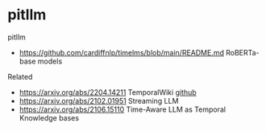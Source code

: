 # pitllm
pitllm


- https://github.com/cardiffnlp/timelms/blob/main/README.md  RoBERTa-base models

Related

- https://arxiv.org/abs/2204.14211   TemporalWiki  [github](https://github.com/joeljang/temporalwiki/tree/main)
- https://arxiv.org/abs/2102.01951   Streaming LLM
- https://arxiv.org/abs/2106.15110   Time-Aware LLM as Temporal Knowledge bases
